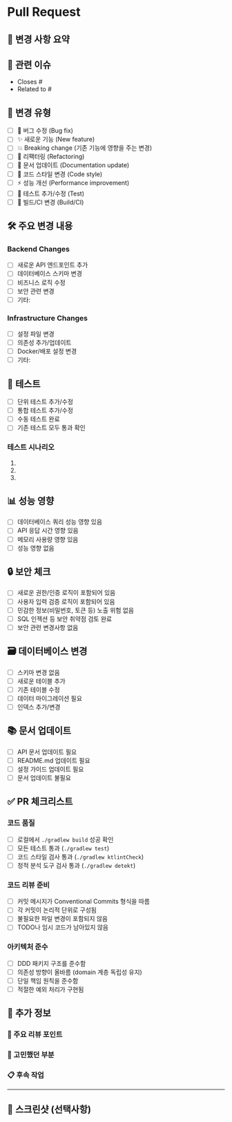 # Pull Request

## 📝 변경 사항 요약
<!-- 이번 PR에서 변경된 내용을 간략하게 설명해주세요 -->

## 🎯 관련 이슈
<!-- 관련된 이슈 번호를 입력해주세요. 여러 개인 경우 모두 나열 -->
- Closes #
- Related to #

## 🔄 변경 유형
<!-- 해당하는 항목에 [x] 표시해주세요 -->
- [ ] 🐛 버그 수정 (Bug fix)
- [ ] ✨ 새로운 기능 (New feature)
- [ ] 💥 Breaking change (기존 기능에 영향을 주는 변경)
- [ ] 🔧 리팩터링 (Refactoring)
- [ ] 📝 문서 업데이트 (Documentation update)
- [ ] 🎨 코드 스타일 변경 (Code style)
- [ ] ⚡ 성능 개선 (Performance improvement)
- [ ] 🧪 테스트 추가/수정 (Test)
- [ ] 🔨 빌드/CI 변경 (Build/CI)

## 🛠️ 주요 변경 내용
<!-- 구체적인 변경 사항들을 나열해주세요 -->

### Backend Changes
- [ ] 새로운 API 엔드포인트 추가
- [ ] 데이터베이스 스키마 변경
- [ ] 비즈니스 로직 수정
- [ ] 보안 관련 변경
- [ ] 기타: 

### Infrastructure Changes
- [ ] 설정 파일 변경
- [ ] 의존성 추가/업데이트
- [ ] Docker/배포 설정 변경
- [ ] 기타:

## 🧪 테스트
<!-- 어떤 테스트를 수행했는지 체크해주세요 -->
- [ ] 단위 테스트 추가/수정
- [ ] 통합 테스트 추가/수정
- [ ] 수동 테스트 완료
- [ ] 기존 테스트 모두 통과 확인

### 테스트 시나리오
<!-- 주요 테스트 시나리오를 설명해주세요 -->
1. 
2. 
3. 

## 📊 성능 영향
<!-- 성능에 영향을 주는 변경이 있다면 체크해주세요 -->
- [ ] 데이터베이스 쿼리 성능 영향 있음
- [ ] API 응답 시간 영향 있음
- [ ] 메모리 사용량 영향 있음
- [ ] 성능 영향 없음

## 🔒 보안 체크
<!-- 보안 관련 확인사항을 체크해주세요 -->
- [ ] 새로운 권한/인증 로직이 포함되어 있음
- [ ] 사용자 입력 검증 로직이 포함되어 있음
- [ ] 민감한 정보(비밀번호, 토큰 등) 노출 위험 없음
- [ ] SQL 인젝션 등 보안 취약점 검토 완료
- [ ] 보안 관련 변경사항 없음

## 🗃️ 데이터베이스 변경
<!-- 데이터베이스 관련 변경이 있다면 체크해주세요 -->
- [ ] 스키마 변경 없음
- [ ] 새로운 테이블 추가
- [ ] 기존 테이블 수정
- [ ] 데이터 마이그레이션 필요
- [ ] 인덱스 추가/변경

## 📚 문서 업데이트
<!-- 문서 업데이트가 필요한지 체크해주세요 -->
- [ ] API 문서 업데이트 필요
- [ ] README.md 업데이트 필요
- [ ] 설정 가이드 업데이트 필요
- [ ] 문서 업데이트 불필요

## ✅ PR 체크리스트
<!-- PR 제출 전 반드시 확인해주세요 -->

### 코드 품질
- [ ] 로컬에서 `./gradlew build` 성공 확인
- [ ] 모든 테스트 통과 (`./gradlew test`)
- [ ] 코드 스타일 검사 통과 (`./gradlew ktlintCheck`)
- [ ] 정적 분석 도구 검사 통과 (`./gradlew detekt`)

### 코드 리뷰 준비
- [ ] 커밋 메시지가 Conventional Commits 형식을 따름
- [ ] 각 커밋이 논리적 단위로 구성됨
- [ ] 불필요한 파일 변경이 포함되지 않음
- [ ] TODO나 임시 코드가 남아있지 않음

### 아키텍처 준수
- [ ] DDD 패키지 구조를 준수함
- [ ] 의존성 방향이 올바름 (domain 계층 독립성 유지)
- [ ] 단일 책임 원칙을 준수함
- [ ] 적절한 예외 처리가 구현됨

## 💬 추가 정보
<!-- 리뷰어가 알아야 할 추가 정보가 있다면 작성해주세요 -->

### 🎯 주요 리뷰 포인트
<!-- 특별히 집중해서 리뷰해야 할 부분이 있다면 명시해주세요 -->

### 🤔 고민했던 부분
<!-- 구현하면서 고민했던 부분이나 트레이드오프가 있다면 설명해주세요 -->

### 📋 후속 작업
<!-- 이 PR 이후에 필요한 후속 작업이 있다면 작성해주세요 -->

---

## 📸 스크린샷 (선택사항)
<!-- API 변경사항이나 로그 출력 등의 스크린샷이 있다면 첨부해주세요 -->

<!-- 
리뷰어를 위한 참고사항:
- 이 PR은 [브랜치명]에서 작업되었습니다
- 주요 변경사항: [핵심 요약]
- 테스트 커버리지: [현재 상태]
-->